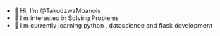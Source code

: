 - 👋 Hi, I’m @TakudzwaMbanois
- 👀 I’m interested in Solving Problems 
- 🌱 I’m currently learning python , datascience and flask development
  


<!---
TakudzwaMbanois/TakudzwaMbanois is a ✨ special ✨ repository because its `README.md` (this file) appears on your GitHub profile.
You can click the Preview link to take a look at your changes.
--->
